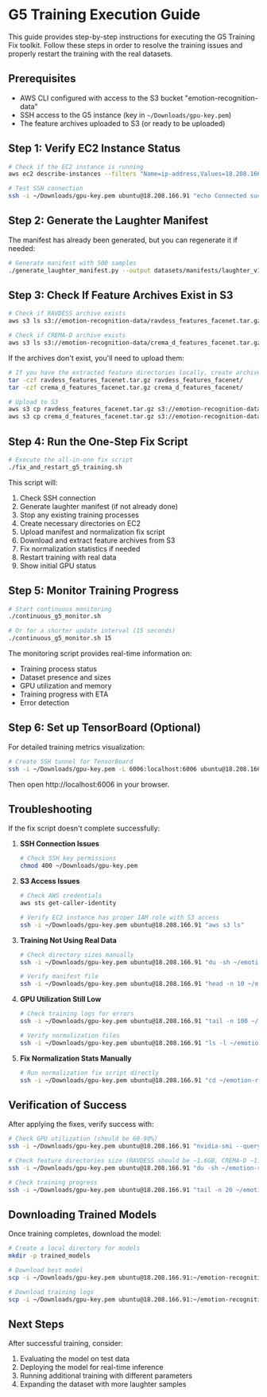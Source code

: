 # G5 Training Execution Guide

This guide provides step-by-step instructions for executing the G5 Training Fix toolkit. Follow these steps in order to resolve the training issues and properly restart the training with the real datasets.

## Prerequisites

- AWS CLI configured with access to the S3 bucket "emotion-recognition-data"
- SSH access to the G5 instance (key in `~/Downloads/gpu-key.pem`)
- The feature archives uploaded to S3 (or ready to be uploaded)

## Step 1: Verify EC2 Instance Status

```bash
# Check if the EC2 instance is running
aws ec2 describe-instances --filters "Name=ip-address,Values=18.208.166.91" --query "Reservations[*].Instances[*].State.Name" --output text

# Test SSH connection
ssh -i ~/Downloads/gpu-key.pem ubuntu@18.208.166.91 "echo Connected successfully"
```

## Step 2: Generate the Laughter Manifest

The manifest has already been generated, but you can regenerate it if needed:

```bash
# Generate manifest with 500 samples
./generate_laughter_manifest.py --output datasets/manifests/laughter_v1.csv --samples 500
```

## Step 3: Check If Feature Archives Exist in S3

```bash
# Check if RAVDESS archive exists
aws s3 ls s3://emotion-recognition-data/ravdess_features_facenet.tar.gz

# Check if CREMA-D archive exists
aws s3 ls s3://emotion-recognition-data/crema_d_features_facenet.tar.gz
```

If the archives don't exist, you'll need to upload them:

```bash
# If you have the extracted feature directories locally, create archives
tar -czf ravdess_features_facenet.tar.gz ravdess_features_facenet/
tar -czf crema_d_features_facenet.tar.gz crema_d_features_facenet/

# Upload to S3
aws s3 cp ravdess_features_facenet.tar.gz s3://emotion-recognition-data/
aws s3 cp crema_d_features_facenet.tar.gz s3://emotion-recognition-data/
```

## Step 4: Run the One-Step Fix Script

```bash
# Execute the all-in-one fix script
./fix_and_restart_g5_training.sh
```

This script will:
1. Check SSH connection
2. Generate laughter manifest (if not already done)
3. Stop any existing training processes
4. Create necessary directories on EC2
5. Upload manifest and normalization fix script
6. Download and extract feature archives from S3
7. Fix normalization statistics if needed
8. Restart training with real data
9. Show initial GPU status

## Step 5: Monitor Training Progress

```bash
# Start continuous monitoring
./continuous_g5_monitor.sh

# Or for a shorter update interval (15 seconds)
./continuous_g5_monitor.sh 15
```

The monitoring script provides real-time information on:
- Training process status
- Dataset presence and sizes
- GPU utilization and memory
- Training progress with ETA
- Error detection

## Step 6: Set up TensorBoard (Optional)

For detailed training metrics visualization:

```bash
# Create SSH tunnel for TensorBoard
ssh -i ~/Downloads/gpu-key.pem -L 6006:localhost:6006 ubuntu@18.208.166.91
```

Then open http://localhost:6006 in your browser.

## Troubleshooting

If the fix script doesn't complete successfully:

1. **SSH Connection Issues**
   ```bash
   # Check SSH key permissions
   chmod 400 ~/Downloads/gpu-key.pem
   ```

2. **S3 Access Issues**
   ```bash
   # Check AWS credentials
   aws sts get-caller-identity
   
   # Verify EC2 instance has proper IAM role with S3 access
   ssh -i ~/Downloads/gpu-key.pem ubuntu@18.208.166.91 "aws s3 ls"
   ```

3. **Training Not Using Real Data**
   ```bash
   # Check directory sizes manually
   ssh -i ~/Downloads/gpu-key.pem ubuntu@18.208.166.91 "du -sh ~/emotion-recognition/ravdess_features_facenet/ ~/emotion-recognition/crema_d_features_facenet/"
   
   # Verify manifest file
   ssh -i ~/Downloads/gpu-key.pem ubuntu@18.208.166.91 "head -n 10 ~/emotion-recognition/datasets/manifests/laughter_v1.csv"
   ```

4. **GPU Utilization Still Low**
   ```bash
   # Check training logs for errors
   ssh -i ~/Downloads/gpu-key.pem ubuntu@18.208.166.91 "tail -n 100 ~/emotion-recognition/logs/train_laugh_*.log"
   
   # Verify normalization files
   ssh -i ~/Downloads/gpu-key.pem ubuntu@18.208.166.91 "ls -l ~/emotion-recognition/models/dynamic_padding_no_leakage/*_normalization_stats.pkl"
   ```

5. **Fix Normalization Stats Manually**
   ```bash
   # Run normalization fix script directly
   ssh -i ~/Downloads/gpu-key.pem ubuntu@18.208.166.91 "cd ~/emotion-recognition && python fix_normalization_stats.py"
   ```

## Verification of Success

After applying the fixes, verify success with:

```bash
# Check GPU utilization (should be 60-90%)
ssh -i ~/Downloads/gpu-key.pem ubuntu@18.208.166.91 "nvidia-smi --query-gpu=utilization.gpu --format=csv,noheader"

# Check feature directories size (RAVDESS should be ~1.6GB, CREMA-D ~1.0GB)
ssh -i ~/Downloads/gpu-key.pem ubuntu@18.208.166.91 "du -sh ~/emotion-recognition/ravdess_features_facenet/ ~/emotion-recognition/crema_d_features_facenet/"

# Check training progress
ssh -i ~/Downloads/gpu-key.pem ubuntu@18.208.166.91 "tail -n 20 ~/emotion-recognition/logs/train_laugh_*.log"
```

## Downloading Trained Models

Once training completes, download the model:

```bash
# Create a local directory for models
mkdir -p trained_models

# Download best model
scp -i ~/Downloads/gpu-key.pem ubuntu@18.208.166.91:~/emotion-recognition/models/audio_pooling_lstm_with_laughter_*.h5 trained_models/

# Download training logs
scp -i ~/Downloads/gpu-key.pem ubuntu@18.208.166.91:~/emotion-recognition/logs/train_laugh_*.log trained_models/
```

## Next Steps

After successful training, consider:

1. Evaluating the model on test data
2. Deploying the model for real-time inference
3. Running additional training with different parameters
4. Expanding the dataset with more laughter samples
